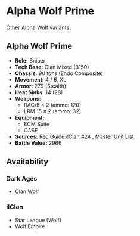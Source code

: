 # Alpha Wolf Prime 

[Other Alpha Wolf variants](../alpha_wolf.md) 

## Alpha Wolf Prime 

- **Role:** Sniper 
- **Tech Base:** Clan Mixed (3150) 
- **Chassis:** 90 tons (Endo Composite) 
- **Movement:** 4 / 6, XL 
- **Armor:** 279 (Stealth) 
- **Heat Sinks:** 14 (28) 
- **Weapons:** 
  - RAC/5 × 2 (ammo: 120) 
  - LRM 15 × 2 (ammo: 32) 
- **Equipment:** 
  - ECM Suite 
  - CASE 
- **Sources:** Rec Guide:ilClan #24 , [Master Unit List](http://masterunitlist.info/Unit/Details/8440) 
- **Battle Value:** 2966 

## Availability 

### Dark Ages 

- Clan Wolf 

### ilClan 

- Star League (Wolf) 
- Wolf Empire 

